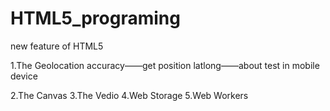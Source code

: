 HTML5_programing
================

new feature of  HTML5


1.The Geolocation
  accuracy——get position
  latlong——about test in mobile device
  
2.The Canvas
3.The Vedio
4.Web Storage
5.Web Workers
